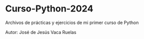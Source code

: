 # Curso-Python-2024
Archivos de prácticas y ejercicios de mi primer curso de Python

Autor: José de Jesús Vaca Ruelas